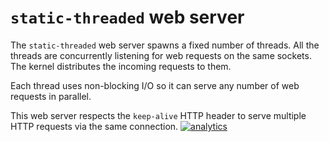 <!--
---
title: "`static-threaded` web server"
custom_edit_url: https://github.com/netdata/netdata/edit/master/web/server/static/README.md
---
-->

# `static-threaded` web server

The `static-threaded` web server spawns a fixed number of threads.
All the threads are concurrently listening for web requests on the same sockets.
The kernel distributes the incoming requests to them.

Each thread uses non-blocking I/O so it can serve any number of web requests in parallel.

This web server respects the `keep-alive` HTTP header to serve multiple HTTP requests via the same connection. 
[![analytics](https://www.google-analytics.com/collect?v=1&aip=1&t=pageview&_s=1&ds=github&dr=https%3A%2F%2Fgithub.com%2Fnetdata%2Fnetdata&dl=https%3A%2F%2Fmy-netdata.io%2Fgithub%2Fweb%2Fserver%2Fstatic%2FREADME&_u=MAC~&cid=5792dfd7-8dc4-476b-af31-da2fdb9f93d2&tid=UA-64295674-3)](<>)
